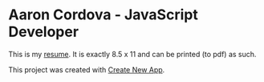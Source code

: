 # Aaron Cordova - JavaScript Developer

This is my [resume](https://aaron-cordova-resume.vercel.app/).
It is exactly 8.5 x 11 and can be printed (to pdf) as such.

This project was created with [Create New App](https://github.com/qodesmith/create-new-app).
